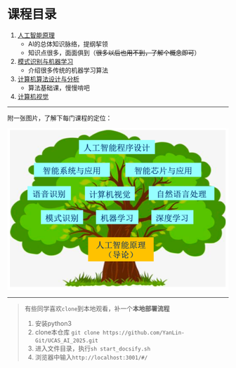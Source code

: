 # 课程目录

1. [人工智能原理](人工智能原理/)
    - AI的总体知识脉络，提纲挈领
    - 知识点很多，面面俱到（~~很多以后也用不到，了解个概念即可~~）
2. [模式识别与机器学习](模式识别与机器学习/)
    - 介绍很多传统的机器学习算法
3. [计算机算法设计与分析](计算机算法设计与分析/)
    - 算法基础课，慢慢啃吧
4. [计算机视觉](计算机视觉/)

---

附一张图片，了解下每门课程的定位：

![AI](AI.png)

---

> 有些同学喜欢`clone`到本地观看，补一个**本地部署流程**
> 1. 安装python3
> 2. clone本仓库 `git clone https://github.com/YanLin-Git/UCAS_AI_2025.git`
> 3. 进入文件目录，执行`sh start_docsify.sh`
> 4. 浏览器中输入`http://localhost:3001/#/`